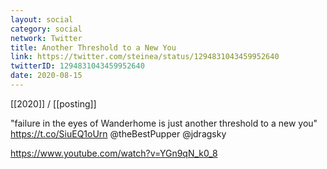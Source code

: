 ```yaml
---
layout: social
category: social
network: Twitter
title: Another Threshold to a New You
link: https://twitter.com/steinea/status/1294831043459952640
twitterID: 1294831043459952640
date: 2020-08-15
---
```


[[2020]] / [[posting]]

"failure in the eyes of Wanderhome is just another threshold to a new you" https://t.co/SiuEQ1oUrn @theBestPupper @jdragsky

<https://www.youtube.com/watch?v=YGn9qN_k0_8>
